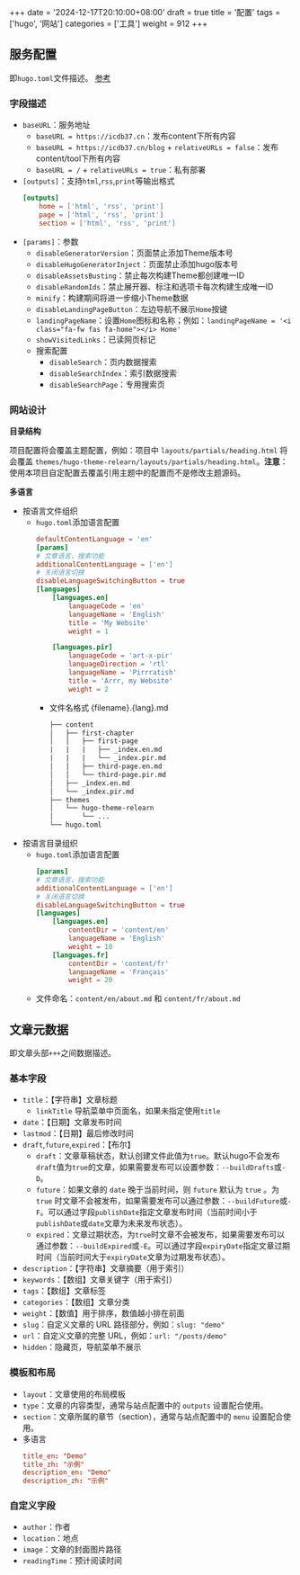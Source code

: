 +++
date = '2024-12-17T20:10:00+08:00'
draft = true
title = '配置'
tags = ['hugo', '网站']
categories = ['工具']
weight = 912
+++

## 服务配置
即`hugo.toml`文件描述。
[参考](https://mcshelby.github.io/hugo-theme-relearn/configuration/reference/index.html)

### 字段描述
* `baseURL`：服务地址
    * `baseURL = https://icdb37.cn`：发布content下所有内容
    * `baseURL = https://icdb37.cn/blog` + `relativeURLs = false`：发布content/tool下所有内容
    * `baseURL = /` + `relativeURLs = true`：私有部署
* `[outputs]`：支持`html`,`rss`,`print`等输出格式
    ```toml
    [outputs]
        home = ['html', 'rss', 'print']
        page = ['html', 'rss', 'print']
        section = ['html', 'rss', 'print']
    ```
* `[params]`：参数
    * `disableGeneratorVersion`：页面禁止添加Theme版本号
    * `disableHugoGeneratorInject`：页面禁止添加hugo版本号
    * `disableAssetsBusting`：禁止每次构建Theme都创建唯一ID
    * `disableRandomIds`：禁止展开器、标注和选项卡每次构建生成唯一ID
    * `minify`：构建期间将进一步缩小Theme数据
    * `disableLandingPageButton`：左边导航不展示`Home`按键
    * `landingPageName`：设置`Home`图标和名称；例如：`landingPageName = '<i class="fa-fw fas fa-home"></i> Home'`
    * `showVisitedLinks`：已读网页标记
    * 搜索配置
        * `disableSearch`：页内数据搜索
        * `disableSearchIndex`：索引数据搜索
        * `disableSearchPage`：专用搜索页

### 网站设计

**目录结构**

项目配置将会覆盖主题配置，例如：项目中 `layouts/partials/heading.html` 将会覆盖 `themes/hugo-theme-relearn/layouts/partials/heading.html`。**注意**：使用本项目自定配置去覆盖引用主题中的配置而不是修改主题源码。

**多语言**

* 按语言文件组织
    * `hugo.toml`添加语言配置
        ```toml
        defaultContentLanguage = 'en'
        [params]
        # 文章语言，搜索功能
        additionalContentLanguage = ['en']
        # 关闭语言切换
        disableLanguageSwitchingButton = true
        [languages]
            [languages.en]
                languageCode = 'en'
                languageName = 'English'
                title = 'My Website'
                weight = 1

            [languages.pir]
                languageCode = 'art-x-pir'
                languageDirection = 'rtl'
                languageName = 'Pirrratish'
                title = 'Arrr, my Website'
                weight = 2
        ```
        * 文件名格式 {filename}.{lang}.md
            ```txt
            ├── content
            │   ├── first-chapter
            │   │   ├── first-page
            |   |   |   ├── _index.en.md
            |   |   |   └── _index.pir.md
            │   │   ├── third-page.en.md
            │   │   └── third-page.pir.md
            │   ├── _index.en.md
            │   └── _index.pir.md
            ├── themes
            │   └── hugo-theme-relearn
            │       └── ...
            └── hugo.toml
            ```
* 按语言目录组织
    * `hugo.toml`添加语言配置
        ```toml
        [params]
        # 文章语言，搜索功能
        additionalContentLanguage = ['en']
        # 关闭语言切换
        disableLanguageSwitchingButton = true
        [languages]
            [languages.en]
                contentDir = 'content/en'
                languageName = 'English'
                weight = 10
            [languages.fr]
                contentDir = 'content/fr'
                languageName = 'Français'
                weight = 20
        ```
    * 文件命名：`content/en/about.md` 和 `content/fr/about.md`




## 文章元数据
即文章头部`+++`之间数据描述。

### 基本字段
* `title`：【字符串】文章标题
    * `linkTitle` 导航菜单中页面名，如果未指定使用`title`
* `date`：【日期】文章发布时间
* `lastmod`：【日期】最后修改时间
* `draft`,`future`,`expired`：【布尔】
    * `draft`：文章草稿状态，默认创建文件此值为`true`。默认hugo不会发布`draft`值为`true`的文章，如果需要发布可以设置参数：`--buildDrafts`或`-D`。
    * `future`：如果文章的 `date` 晚于当前时间，则 `future` 默认为 `true` 。为 `true` 时文章不会被发布，如果需要发布可以通过参数：`--buildFuture`或`-F`。可以通过字段`publishDate`指定文章发布时间（当前时间小于`publishDate`或`date`文章为未来发布状态）。
    * `expired`：文章过期状态，为`true`时文章不会被发布，如果需要发布可以通过参数：`--buildExpired`或`-E`。可以通过字段`expiryDate`指定文章过期时间（当前时间大于`expiryDate`文章为过期发布状态）。
* `description`：【字符串】文章摘要（用于索引）
* `keywords`：【数组】文章关键字（用于索引）
* `tags`：【数组】文章标签
* `categories`：【数组】文章分类
* `weight`：【数值】用于排序，数值越小排在前面
* `slug`：自定义文章的 URL 路径部分，例如：`slug: "demo"`
* `url`：自定义文章的完整 URL，例如：`url: "/posts/demo"`
* `hidden`：隐藏页，导航菜单不展示

### 模板和布局
* `layout`：文章使用的布局模板
* `type`：文章的内容类型，通常与站点配置中的 `outputs` 设置配合使用。
* `section`：文章所属的章节（section），通常与站点配置中的 `menu` 设置配合使用。
* 多语言
    ```toml
    title_en: "Demo"
    title_zh: "示例"
    description_en: "Demo"
    description_zh: "示例"
    ```
### 自定义字段
* `author`：作者
* `location`：地点
* `image`：文章的封面图片路径
* `readingTime`：预计阅读时间

